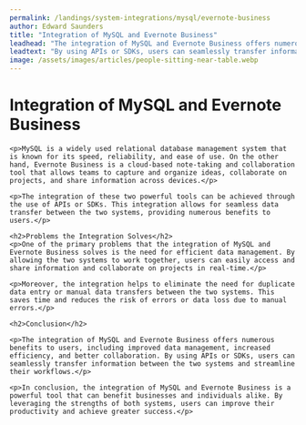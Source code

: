 ```yaml
---
permalink: /landings/system-integrations/mysql/evernote-business
author: Edward Saunders
title: "Integration of MySQL and Evernote Business"
leadhead: "The integration of MySQL and Evernote Business offers numerous benefits to users, including improved data management, increased efficiency, and better collaboration"
leadtext: "By using APIs or SDKs, users can seamlessly transfer information between the two systems and streamline their workflows."
image: /assets/images/articles/people-sitting-near-table.webp
---
```

<div class="arttext">
	<h1>Integration of MySQL and Evernote Business</h1>

	<p>MySQL is a widely used relational database management system that is known for its speed, reliability, and ease of use. On the other hand, Evernote Business is a cloud-based note-taking and collaboration tool that allows teams to capture and organize ideas, collaborate on projects, and share information across devices.</p>

	<p>The integration of these two powerful tools can be achieved through the use of APIs or SDKs. This integration allows for seamless data transfer between the two systems, providing numerous benefits to users.</p>

	<h2>Problems the Integration Solves</h2>
	<p>One of the primary problems that the integration of MySQL and Evernote Business solves is the need for efficient data management. By allowing the two systems to work together, users can easily access and share information and collaborate on projects in real-time.</p>

	<p>Moreover, the integration helps to eliminate the need for duplicate data entry or manual data transfers between the two systems. This saves time and reduces the risk of errors or data loss due to manual errors.</p>

	<h2>Conclusion</h2>

	<p>The integration of MySQL and Evernote Business offers numerous benefits to users, including improved data management, increased efficiency, and better collaboration. By using APIs or SDKs, users can seamlessly transfer information between the two systems and streamline their workflows.</p>

	<p>In conclusion, the integration of MySQL and Evernote Business is a powerful tool that can benefit businesses and individuals alike. By leveraging the strengths of both systems, users can improve their productivity and achieve greater success.</p>

</div>